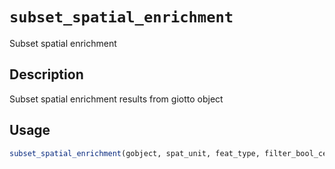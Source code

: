 # `subset_spatial_enrichment`

Subset spatial enrichment


## Description

Subset spatial enrichment results from giotto object


## Usage

```r
subset_spatial_enrichment(gobject, spat_unit, feat_type, filter_bool_cells)
```


